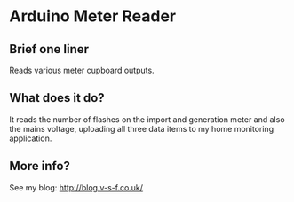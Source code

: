 Arduino Meter Reader
=======

Brief one liner
---
Reads various meter cupboard outputs.

What does it do?
---
It reads the number of flashes on the import and generation meter and also the mains voltage, uploading all three data items to my home monitoring application.

More info?
---
See my blog: http://blog.v-s-f.co.uk/